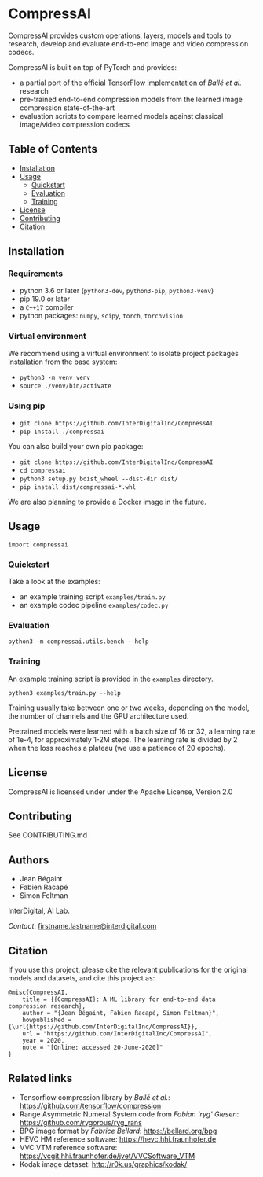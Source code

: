 # CompressAI

CompressAI provides custom operations, layers, models and tools to research,
develop and evaluate end-to-end image and video compression codecs.

CompressAI is built on top of PyTorch and provides:
* a partial port of the official [TensorFlow
  implementation](https://github.com/tensorflow/compression) of _Ballé et al._
  research
* pre-trained end-to-end compression models from the learned image compression
  state-of-the-art 
* evaluation scripts to compare learned models against classical image/video compression codecs

## Table of Contents

- [Installation](#installation)
- [Usage](#usage)
	- [Quickstart](#quickstart)
	- [Evaluation](#evaluation)
	- [Training](#training)
- [License](#license)
- [Contributing](#contributing)
- [Citation](#citation)

## Installation

### Requirements

* python 3.6 or later (`python3-dev`, `python3-pip`, `python3-venv`)
* pip 19.0 or later
* a `C++17` compiler
* python packages: `numpy`, `scipy`, `torch`, `torchvision`

### Virtual environment

We recommend using a virtual environment to isolate project packages
installation from the base system:

* `python3 -m venv venv`
* `source ./venv/bin/activate`

### Using pip

* `git clone https://github.com/InterDigitalInc/CompressAI`
* `pip install ./compressai`

You can also build your own pip package:

* `git clone https://github.com/InterDigitalInc/CompressAI`
* `cd compressai`
* `python3 setup.py bdist_wheel --dist-dir dist/`
* `pip install dist/compressai-*.whl`

We are also planning to provide a Docker image in the future.

## Usage

`import compressai`

### Quickstart

Take a look at the examples:

* an example training script `examples/train.py`
* an example codec pipeline `examples/codec.py`

### Evaluation

`python3 -m compressai.utils.bench --help`

### Training

An example training script is provided in the `examples` directory.

```python3 examples/train.py --help```

Training usually take between one or two weeks, depending on the model, the
number of channels and the GPU architecture used.

Pretrained models were learned with a batch size of 16 or 32, a learning rate
of 1e-4, for approximately 1-2M steps. The learning rate is divided by 2 when
the loss reaches a plateau (we use a patience of 20 epochs).

## License

CompressAI is licensed under under the Apache License, Version 2.0

## Contributing

See CONTRIBUTING.md

## Authors
* Jean Bégaint
* Fabien Racapé
* Simon Feltman

InterDigital, AI Lab.

*Contact*: firstname.lastname@interdigital.com

## Citation

If you use this project, please cite the relevant publications for the
original models and datasets, and cite this project as:

```
@misc{CompressAI,
	title = {{CompressAI}: A ML library for end-to-end data compression research},
	author = "{Jean Bégaint, Fabien Racapé, Simon Feltman}",
	howpublished = {\url{https://github.com/InterDigitalInc/CompressAI}},
	url = "https://github.com/InterDigitalInc/CompressAI",
	year = 2020,
	note = "[Online; accessed 20-June-2020]"
}

```

## Related links
 * Tensorflow compression library by _Ballé et al._: https://github.com/tensorflow/compression
 * Range Asymmetric Numeral System code from _Fabian 'ryg' Giesen_: https://github.com/rygorous/ryg_rans
 * BPG image format by _Fabrice Bellard_: https://bellard.org/bpg
 * HEVC HM reference software: https://hevc.hhi.fraunhofer.de
 * VVC VTM reference software: https://vcgit.hhi.fraunhofer.de/jvet/VVCSoftware_VTM
 * Kodak image dataset: http://r0k.us/graphics/kodak/
